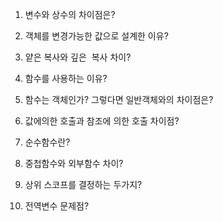 1. 변수와 상수의 차이점은? 

2. 객체를 변경가능한 값으로 설계한 이유? 

3. 얕은 복사와 깊은  복사 차이? 

4. 함수를 사용하는 이유? 

5. 함수는 객체인가? 그렇다면 일반객체와의 차이점은? 

6. 값에의한 호출과 참조에 의한 호출 차이점? 

7. 순수함수란? 

8. 중첩함수와 외부함수 차이? 

9. 상위 스코프를 결정하는 두가지? 

10. 전역변수 문제점?
  

